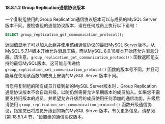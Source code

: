 #### 18.8.1.2 Group Replication通信协议版本

一个复制组使用的Group Replication通信协议版本可以与成员的MySQL Server版本不同。要检查组的通信协议版本，请在任何成员上执行以下语句：

```sql
SELECT group_replication_get_communication_protocol();
```

返回值显示了可以加入此组并使用该组通信协议的最旧MySQL Server版本。从MySQL 5.7.14版本开始允许消息压缩，而从MySQL 8.0.16版本开始还允许消息分段。请注意，`group_replication_get_communication_protocol()` 函数返回组支持的最低MySQL版本，这可能与传递给 `group_replication_set_communication_protocol()` 函数的版本号不同，并且可能与在使用该函数的成员上安装的MySQL Server版本不同。

当您将复制组的所有成员升级到新的MySQL Server版本时，Group Replication通信协议版本不会自动升级，以防仍然需要允许早期版本的成员加入。如果您不需要支持旧版本的成员，并希望允许升级后的成员使用任何添加的通信功能，升级后请使用 `group_replication_set_communication_protocol()` 函数升级通信协议，指定您已将成员升级到的新的MySQL Server版本。有关更多信息，请参阅[第 18.5.1.4 节，"设置组的通信协议版本。

